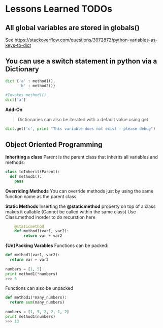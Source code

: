 Lessons Learned TODOs
========

All global variables are stored in globals()
------------
  See https://stackoverflow.com/questions/3972872/python-variables-as-keys-to-dict
  
You can use a switch statement in python via a Dictionary
------------
```python
dict {'a' : method1(),
      'b' : method2()}
      
#Invokes method1()    
dict['a'] 
```

**Add-On**
>Dictionaries can also be iterated with a default value using get
```python
dict.get('c', print "This variable does not exist - please debug")
```

Object Oriented Programming
------------


**Inheriting a class**
Parent is the parent class that inherits all variables and methods:
```python
class toInherit(Parent):
  def method1():
    pass
```

**Overriding Methods**
You can override methods just by using the same function name as the parent class

**Static Methods**
Inserting the **@staticmethod** property on top of a class makes it callable (Cannot be called within the same class)
Use Class.method inorder to do recurstion here
```python
    @staticmethod
    def method1(var1, var2):
        return var + var2
```

**{Un}Packing Varables**
Functions can be packed:
```python
def method1(var1, var2):
  return var + var2
  
numbers = [1, 5]
print method1(*numbers)
>>> 6
```

Functions can also be unpacked
```python
def method1(*many_numbers):
  return sum(many_numbers)
  
numbers = [1, 5, 2, 2, 1, 2]
print method1(numbers)
>>> 13
```



  
